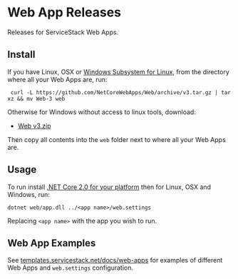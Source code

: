 # Web App Releases

Releases for ServiceStack Web Apps.

## Install

If you have Linux, OSX or [Windows Subsystem for Linux](https://msdn.microsoft.com/en-us/commandline/wsl/install_guide), 
from the directory where all your Web Apps are, run:

     curl -L https://github.com/NetCoreWebApps/Web/archive/v3.tar.gz | tar xz && mv Web-3 web

Otherwise for Windows without access to linux tools, download:

 - [Web v3.zip](https://github.com/NetCoreWebApps/Web/archive/v3.zip)

Then copy all contents into the `web` folder next to where all your Web Apps are.

## Usage

To run install [.NET Core 2.0 for your platform](https://www.microsoft.com/net/download/core) then for Linux, OSX and Windows, run:

    dotnet web/app.dll ../<app name>/web.settings

Replacing `<app name>` with the app you wish to run.

## Web App Examples

See [templates.servicestack.net/docs/web-apps](http://templates.servicestack.net/docs/web-apps) for examples of different Web Apps and 
`web.settings` configuration.